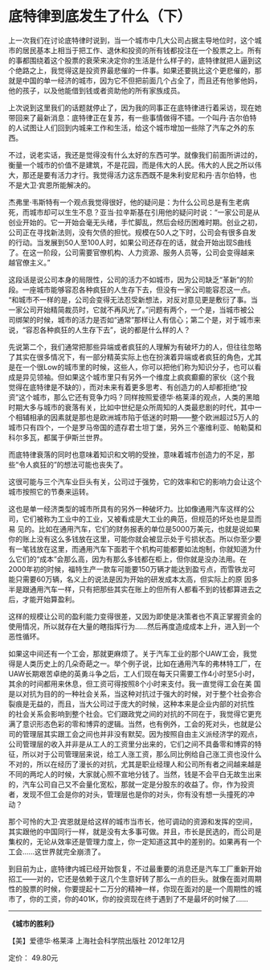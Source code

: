 # 底特律到底发生了什么（下） #

上一次我们在讨论底特律时说到，当一个城市中几大公司占据主导地位时，这个城市的居民基本上相当于把工作、退休和投资的所有钱都投注在一个股票之上。所有 的事都围绕着这个股票的衰荣来决定你的生活是什么样子的，底特律就把人逼到这个绝路之上，我觉得这是投资界最悲催的一件事。如果还要挑比这个更悲催的，那 就是中国的单一经济的城市，因为它不但把前面几个占全了，而且还有他爹他妈，他的孩子，以及他能借到钱或者资助他的所有家族成员。

上次说到这里我们的话题就停止了，因为我的同事正在底特律进行着采访，现在她带回来了最新消息：底特律正在复苏，有一些事情做得不错。一个叫丹·吉尔伯特的人试图让人们回到内城来工作和生活，给这个城市增加一些除了汽车之外的东西。

不过，说老实话，我还是觉得没有什么太好的东西可学。就像我们前面所讲过的，衡量一个城市的价值不是建筑，不是花园，而是伟大的人民。伟大的人民之所以伟大，那还是要有活力才行。我觉得活力这东西既不是朱利安尼和丹·吉尔伯特，也不是大卫·宾恩所能解决的。

杰弗里·韦斯特有一个观点我觉得很好，他的疑问是：为什么公司总是有生老病死，而城市却可以生生不息？亚当·拉辛斯基在引用他的疑问时说：“一家公司是从 创业开始的。它一开始会毫无头绪，手忙脚乱，然后会经历困难时期。创业之初，公司正在寻找新法则，没有欠债的担忧。规模在50人之下时，公司会有很多自发 的行动。当发展到50人至100人时，如果公司还存在的话，就会开始出现S曲线了。在这一阶段，公司需要官僚机构、人力资源、服务人员等，公司会变得越来 越官僚主义。”

这段话是说公司本身的局限性，公司的活力不如城市，因为公司缺乏“革新”的阶段。一座城市能够容忍各种疯狂的人生存下去，但没有一家公司能容忍这一点。 “和城市不一样的是，公司会变得无法忍受新想法，对反对意见更是敷衍了事。当一家公司开始精简裁员时，它就不再风光了。”问题有两个，一个是，当城市被公 司绑架的时候，城市的活力是否如“通常”那样让人有信心；第二个是，对于城市来说，“容忍各种疯狂的人生存下去”，说的都是什么样的人？

先说第二个，我们通常把那些异端或者疯狂的人理解为有破坏力的人，但往往忽略了其实在很多情况下，有一部分精英实际上也在扮演着异端或者疯狂的角色，尤其 是在一个很Low的城市里的时候，这些人，你可以把他们称为知识分子，也可以看成是异见领袖。但如果这个城市里只有另外一个维度上疯疯癫癫的家伙（这个我 觉得在底特律是不缺的），而对未来有着更多思考、有创造力的人却都拒绝“投资”这个城市，那么它还有竞争力吗？同样按照爱德华·格莱泽的观点，人类的黑暗 时期大多与城市的衰落有关，比如中世纪是众所周知的人类最悲剧的时代，其中一个相辅相承的因素就是那也是欧洲城市陷于低迷的时期——整个欧洲超过5万人的 城市只有四个，一个是罗马帝国的遗存君士坦丁堡，另外三个塞维利亚、帕勒莫和科尔多瓦，都属于伊斯兰世界。

而底特律衰落的同时也意味着知识和文明的受挫，意味着城市创造力的不足，那些“令人疯狂的”的想法可能也丧失了。

这很可能与三个汽车业巨头有关，公司过于强势，它的效率和它的影响力会让这个城市按照它的节奏来运转。

这也是单一经济类型的城市所具有的另外一种破坏力。比如像通用汽车这样的公司，它们被称为工业中的工业，又被看成是大工业的典范，但规范的坏处也是显而易 见的。比如在通用汽车，它们的财务报表的单位是5000万美元，也就是说如果你的账上没有这么多钱放在这里，可能你就会被显示处于亏损状态。所以你至少要 有一笔钱放在这里，而通用汽车下面若干个机构可能都要如法炮制，你就知道为什么它们的“成本”会那么高，因为有那么多钱都在柜上，但你就是没办法用。在 2000年初的时候，福特生产一款车可能要150万辆才能达到盈亏点，而雪铁龙可能只需要60万辆，名义上的说法是因为开始的研发成本太高，但实际上的原 因多半是跟通用汽车一样，只有把那些其实在账上的但所有人都看不到的钱都算进去之后，才能开始算盈利。

这样的规模让公司的盈利能力变得很差，又因为即使是决策者也不真正掌握资金的使用情况，所以就存在大量的瞎指挥行为……然后再度造成成本上升，进入到一个恶性循环。

如果这中间还有一个工会，那就更麻烦了。关于汽车工业的那个UAW工会，我觉得是人类历史上的几朵奇葩之一。举个例子说，比如在通用汽车的弗林特工厂，在 UAW长期艰苦卓绝的英勇斗争之后，工人们现在每天只需要工作4小时至5小时，其余的时间都用来休息，但工资可得按照8个小时来支付。我一直觉得工会在美 国是以对抗为目的的一种社会关系，当这种对抗过于强大的时候，对于整个社会弥合裂痕是无益的，而且，当大公司过于庞大的时候，这种本来是企业内部的对抗性 的社会关系会影响到整个社会。它们跟政党之间的对抗的不同在于，我觉得它更充满了意识形态色彩的零和博弈的逻辑。当然，也有例外，工会的死对头，也就是公 司的管理层其实跟工会之间也并非没有默契。因为按照自由主义派经济学的观点，公司管理层的收入并非是从工人的工资里分出来的，它们之间不具备零和博弈的特 征，所以对于公司管理层来说，给工人涨工资，那么同比例给自己涨工资也没什么不对的，所以在经历了漫长的对抗，尤其是职业经理人和公司所有者之间越来越是 不同的两坨人的时候，大家就心照不宣地分钱了。当然，钱是不会平白无故生出来的，汽车公司自己又不会量化宽松，那就一定是分股东的收益了。你，作为投资 者，发现不但工会是你的对头，管理层也是你的对头，你有没有想一头撞死的冲动？

那个可怜的大卫·宾恩就是给这样的城市当市长，他可调动的资源和发挥的空间，其实跟他的中国同行一样，就是没有太多事可做。并且，市长是民选的，而公司是集权的，无论从效率还是管理力度上，你一定知道这其中的差别的。如果再有一个工会……这世界就完全崩溃了。

到目前为止，底特律内城已经开始恢复，不过最重要的消息还是汽车工厂重新开始招工——对的，它还是依赖于这几个生意好转了那么一点的巨头。就像在面对周期 性的股票的时候，你要提起十二万分的精神一样，你现在面对的是一个周期性的城市了，你的工资，你的401K，你的投资现在终于遇到了不是最坏的时候了……

---

**《城市的胜利》** 

【美】爱德华·格莱泽 上海社会科学院出版社 2012年12月 

定价： 49.80元

 
